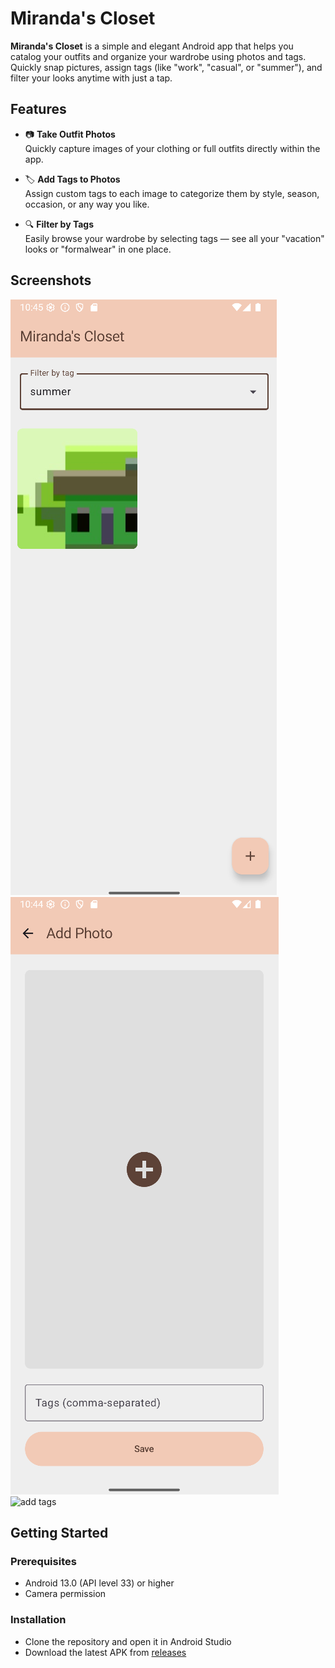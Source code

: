 # Miranda's Closet

**Miranda's Closet** is a simple and elegant Android app that helps you catalog your outfits and organize your wardrobe using photos and tags. Quickly snap pictures, assign tags (like "work", "casual", or "summer"), and filter your looks anytime with just a tap.

## Features

- 📷 **Take Outfit Photos**  
  Quickly capture images of your clothing or full outfits directly within the app.

- 🏷️ **Add Tags to Photos**  
  Assign custom tags to each image to categorize them by style, season, occasion, or any way you like.

- 🔍 **Filter by Tags**  
  Easily browse your wardrobe by selecting tags — see all your "vacation" looks or "formalwear" in one place.

## Screenshots

<!-- You can replace these links with your own screenshots -->
![homepage](screenshots/home.png)
![add image](screenshots/add.png)
![add tags](screenshots/tags.png)

## Getting Started

### Prerequisites

- Android 13.0 (API level 33) or higher
- Camera permission

### Installation

- Clone the repository and open it in Android Studio
- Download the latest APK from [releases](https://github.com/PBillodeau/mirandas-closet/releases)